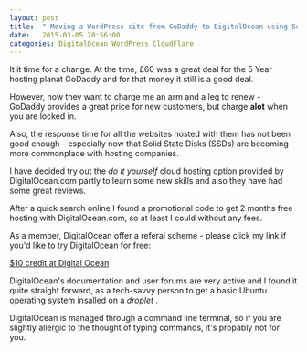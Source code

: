 ```yaml
---
layout: post
title:  " Moving a WordPress site from GoDaddy to DigitalOcean using ServerPilot.io and then adding it to CloudFlare CDN - Part 1 Why?"
date:   2015-03-05 20:56:00
categories: DigitalOcean WordPress CloudFlare
---
```



It it time for a change.  At the time, £60 was a great deal for the 5 Year hosting planat GoDaddy and for that money it still is a good deal.  

However, now they want to charge me an arm and a leg to renew - GoDaddy provides a great price for new customers, but charge **alot** when you are locked in.

Also, the response time for all the websites hosted with them has not been good enough - especially now that Solid State Disks (SSDs) are becoming more commonplace with hosting companies.

I have decided try out the *do it yourself* cloud hosting option provided by DigitalOcean.com partly to learn some new skills and also they have had some great reviews.

After a quick search online I found a promotional code to get 2 months free hosting with DigitalOcean.com, so at least I could without any fees. 

As a member, DigitalOcean offer a referal scheme - please click my link if you'd like to try DigitalOcean for free:

[$10 credit at Digital Ocean](https://www.digitalocean.com/?refcode=92e12787bf7a)


DigitalOcean's documentation and user forums are very active and I found it quite straight forward, as a tech-savvy person to get a basic Ubuntu operating system insalled on a *droplet* . 

DigitalOcean is managed through a command line terminal, so if you are slightly allergic to the thought of typing commands, it's propably not for you.
